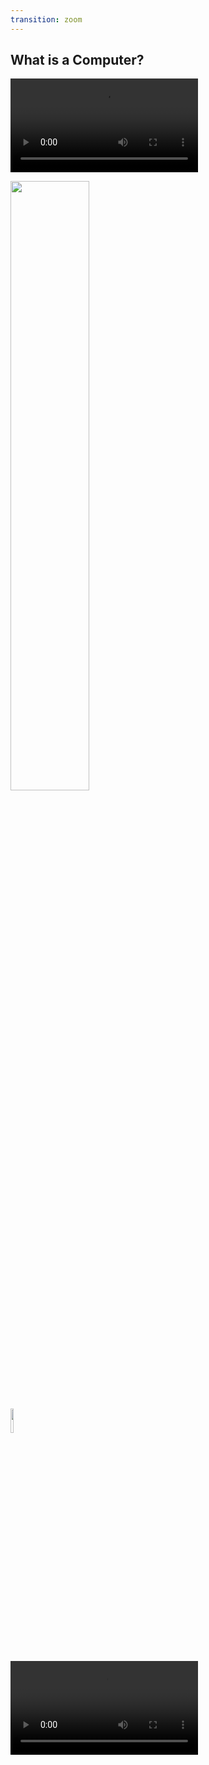 ```yaml
---
transition: zoom
---
```


## What is a Computer?

<p class="fragment fade-in-then-out">
<!-- The Enigma Machine -->
<video data-autoplay src="https://youtu.be/ASfAPOiq_eQ?t=132"></video>
</p>

<p class="fragment fade-in-then-out">
<!-- ENIAC with Betty Snyder and Glen Beck (US Army Public Domain) -->
<img src="https://upload.wikimedia.org/wikipedia/commons/thumb/4/4e/Eniac.jpg/785px-Eniac.jpg" width="50%" />
</p>

<p class="fragment fade-in-then-out">
<!-- Turing Machine Model (Credit: Mike Davey, Harvard University, CC BY 3.0: https://creativecommons.org/licenses/by/3.0) -->
<a href="https://creativecommons.org/licenses/by/3.0"><img src="https://upload.wikimedia.org/wikipedia/commons/thumb/0/03/Turing_Machine_Model_Davey_2012.jpg/1280px-Turing_Machine_Model_Davey_2012.jpg" width="10%" /></a>
</p>

<p class="fragment fade-in-then-out">
<!-- Babbage Difference Engine and the Design of the Analytical Engine -->
<video data-autoplay src="https://www.youtube.com/watch?v=KBuJqUfO4-w"></video>
</p>

